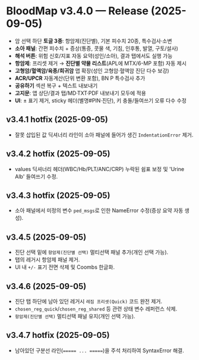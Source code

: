 # BloodMap v3.4.0 — Release (2025-09-05)
- 암 선택 하단 **토글 3종**: 항암제(진단별), 기본 피수치 20종, 특수검사·소변
- **소아 패널**: 간편 피수치 + 증상(통증, 콧물 색, 기침, 인후통, 발열, 구토/설사)
- **해석 버튼**: 위험 신호/지표 자동 요약(성인/소아), 결과 탭에서도 실행 가능
- **항암제**: 프리셋 제거 → **진단별 약물 리스트**(APL에 MTX/6-MP 포함) 자동 제시
- **고형암/혈액암/육종/희귀암** 맵 확장(성인 고형암·혈액암 진단 다수 보강)
- **ACR/UPCR** 자동계산(단위 변환 포함), BN P 특수검사 추가
- **공유하기** 섹션 복구 + 텍스트 내보내기
- **고지문**: 앱 상단/결과 탭/MD·TXT·PDF 내보내기 모두에 적용
- **UI**: ± 표기 제거, sticky 헤더(별명#PIN·진단), 키 충돌/들여쓰기 오류 다수 수정

## v3.4.1 hotfix (2025-09-05)
- 잘못 삽입된 값 딕셔너리 라인이 소아 패널에 들어가 생긴 `IndentationError` 제거.

## v3.4.2 hotfix (2025-09-05)
- values 딕셔너리 헤더(WBC/Hb/PLT/ANC/CRP) 누락된 쉼표 보정 및 'Urine Alb' 들여쓰기 수정.

## v3.4.3 hotfix (2025-09-05)
- 소아 패널에서 미정의 변수 `ped_msgs`로 인한 NameError 수정(증상 요약 자동 생성).

## v3.4.5 (2025-09-05)
- 진단 선택 밑에 `항암제(진단별 선택)` 멀티선택 패널 추가(개인 선택 가능).
- 탭의 레거시 항암제 패널 제거.
- UI 내 `+/-` 표기 전면 삭제 및 Coombs 한글화.

## v3.4.6 (2025-09-05)
- 진단 탭 하단에 남아 있던 레거시 `레짐 프리셋(Quick)` 코드 완전 제거.
- `chosen_reg_quick`/`chosen_reg_shared` 등 관련 상태 변수 레퍼런스 삭제.
- `항암제(진단별 선택)` 멀티선택 패널 유지(개인 선택 가능).

## v3.4.7 hotfix (2025-09-05)
- 남아있던 구분선 라인(`===== ... =====`)을 주석 처리하여 SyntaxError 해결.
